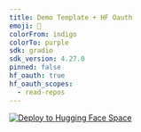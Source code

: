 ```yaml
---
title: Demo Template + HF Oauth
emoji: 🤖
colorFrom: indigo
colorTo: purple
sdk: gradio
sdk_version: 4.27.0
pinned: false
hf_oauth: true
hf_oauth_scopes:
  - read-repos
---
```


[![Deploy to Hugging Face Space](https://github.com/P1et1e/hf_spaces_template/actions/workflows/cd.yaml/badge.svg)](https://github.com/P1et1e/hf_spaces_template/actions/workflows/cd.yaml)
